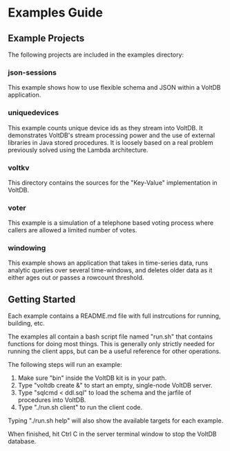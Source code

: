 Examples Guide
================

Example Projects
--------------------------

The following projects are included in the examples directory:

### json-sessions ####
  This example shows how to use flexible schema and JSON within
  a VoltDB application.

### uniquedevices ###
  This example counts unique device ids as they stream into VoltDB. It
  demonstrates VoltDB's stream processing power and the use of external
  libraries in Java stored procedures. It is loosely based on a real problem
  previously solved using the Lambda architecture.

### voltkv ###
  This directory contains the sources for the "Key-Value" implementation
  in VoltDB.

### voter ###
  This example is a simulation of a telephone based voting process
  where callers are allowed a limited number of votes.

### windowing ###
  This example shows an application that takes in time-series data,
  runs analytic queries over several time-windows, and deletes older
  data as it either ages out or passes a rowcount threshold.

Getting Started
--------------------------

Each example contains a README.md file with full instrcutions for running, building, etc.

The examples all contain a bash script file named "run.sh" that contains functions for doing most things. This is generally only strictly needed for running the client apps, but can be a useful reference for other operations.

The following steps will run an example:

1. Make sure "bin" inside the VoltDB kit is in your path.
2. Type "voltdb create &" to start an empty, single-node VoltDB server.
3. Type "sqlcmd < ddl.sql" to load the schema and the jarfile of procedures into VoltDB.
4. Type "./run.sh client" to run the client code.

Typing "./run.sh help" will also show the available targets for each example.

When finished, hit Ctrl C in the server terminal window to stop the VoltDB database.
